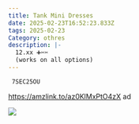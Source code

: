 ```yaml
---
title: Tank Mini Dresses
date: 2025-02-23T16:52:23.833Z
tags: 2025-02-23
Category: othres
description: |-
  12.xx ➕✂✂ 
  (works on all options)
---
```

<pre class="language-javascript"><code
class="language-javascript"> 7SEC25OU </code></pre> 

https://amzlink.to/az0KlMxPtO4zX  ad 

![](https://m.media-amazon.com/images/I/71Y+nMdtTCL._AC_SY741_.jpg)